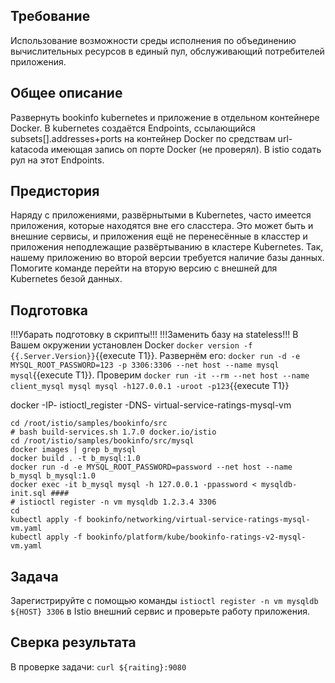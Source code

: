 ## Требование 
Использование возможности среды исполнения по объединению вычислительных ресурсов в единый пул, обслуживающий потребителей приложения. 
## Общее описание 
Развернуть bookinfo kubernetes и приложение в отдельном контейнере Docker. В kubernetes создаётся Endpoints, ссылающийся subsets[].addresses+ports на контейнер Docker по средствам url-katacoda имеющая запись оп порте Docker (не проверял). В istio содать рул на этот Endpoints.
## Предистория
Наряду с приложениями, развёрнытыми в Kubernetes, часто имеется приложения, которые находятся вне его сласстера. Это может быть и внешние сервисы, и приложения ещё не перенесённые в класстер и приложения неподлежащие развёртыванию в кластере Kubernetes. Так, нашему приложению во второй версии требуется наличие базы данных. Помогите команде перейти на вторую версию с внешней для Kubernetes безой данных.
## Подготовка
!!!Убарать подготовку в скрипты!!!
!!!Заменить базу на stateless!!!
В Вашем окружении установлен Docker ``docker version -f {{.Server.Version}}``{{execute T1}}. Развернём его: ``docker run -d -e MYSQL_ROOT_PASSWORD=123 -p 3306:3306 --net host --name mysql mysql``{{execute T1}}. Проверим ``docker run -it --rm --net host --name client_mysql mysql mysql -h127.0.0.1 -uroot -p123``{{execute T1}}

docker -IP- istioctl_register -DNS- virtual-service-ratings-mysql-vm
```
cd /root/istio/samples/bookinfo/src
# bash build-services.sh 1.7.0 docker.io/istio
cd /root/istio/samples/bookinfo/src/mysql
docker images | grep b_mysql
docker build . -t b_mysql:1.0
docker run -d -e MYSQL_ROOT_PASSWORD=password --net host --name b_mysql b_mysql:1.0
docker exec -it b_mysql mysql -h 127.0.0.1 -ppassword < mysqldb-init.sql ####
# istioctl register -n vm mysqldb 1.2.3.4 3306
cd 
kubectl apply -f bookinfo/networking/virtual-service-ratings-mysql-vm.yaml
kubectl apply -f bookinfo/platform/kube/bookinfo-ratings-v2-mysql-vm.yaml
```
## Задача
Зарегистрируйте с помощью команды `istioctl register -n vm mysqldb ${HOST} 3306` в Istio внешний сервис и проверьте работу приложения.
## Сверка результата
В проверке задачи: `curl ${raiting}:9080`
